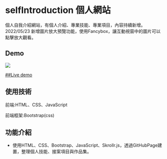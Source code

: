  # selfIntroduction 個人網站
 個人自我介紹網站，有個人介紹、專業技能、專業項目，內容持續新增。2022/05/23 新增圖片放大預覽功能，使用Fancybox，讓互動視窗中的圖片可以點擊放大觀看。

## Demo

![](https://i.imgur.com/f9g27JI.png)

[##Live demo](https://xujiawei0812.github.io/selfIntroduction/)

## 使用技術

前端:HTML、CSS、JavaScript

前端框架:Bootstrap(css)

## 功能介紹

- 使用HTML、CSS、Bootstrap、JavaScript、Skrollr.js，透過GitHubPage建置，整理個人技能、接案項目與作品集。


